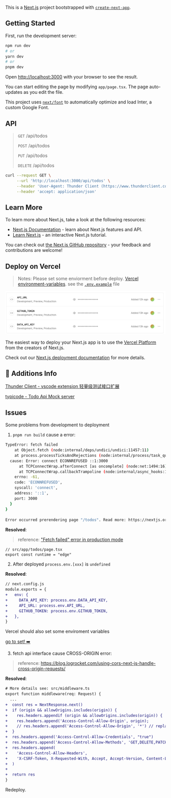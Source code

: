 This is a [Next.js](https://nextjs.org/) project bootstrapped with [`create-next-app`](https://github.com/vercel/next.js/tree/canary/packages/create-next-app).

## Getting Started

First, run the development server:

```bash
npm run dev
# or
yarn dev
# or
pnpm dev
```

Open [http://localhost:3000](http://localhost:3000) with your browser to see the result.

You can start editing the page by modifying `app/page.tsx`. The page auto-updates as you edit the file.

This project uses [`next/font`](https://nextjs.org/docs/basic-features/font-optimization) to automatically optimize and load Inter, a custom Google Font.

## API

> `GET` /api/todos
>
> `POST` /api/todos
>
> `PUT` /api/todos
>
> `DELETE` /api/todos

```sh
curl --request GET \
     --url 'http://localhost:3000/api/todos' \
     --header 'User-Agent: Thunder Client (https://www.thunderclient.com)' \
     --header 'accept: application/json'
```

## Learn More

To learn more about Next.js, take a look at the following resources:

- [Next.js Documentation](https://nextjs.org/docs) - learn about Next.js features and API.
- [Learn Next.js](https://nextjs.org/learn) - an interactive Next.js tutorial.

You can check out [the Next.js GitHub repository](https://github.com/vercel/next.js/) - your feedback and contributions are welcome!

## Deploy on Vercel

> Notes: Please set some enviorment before deploy. [Vercel environment-variables](https://vercel.com/mrzhouzh/next-restful-api/settings/environment-variables). see the [`.env.example`](./.env.example) file

![screenshot](./public/images/screenshot.png)

The easiest way to deploy your Next.js app is to use the [Vercel Platform](https://vercel.com/new?utm_medium=default-template&filter=next.js&utm_source=create-next-app&utm_campaign=create-next-app-readme) from the creators of Next.js.

Check out our [Next.js deployment documentation](https://nextjs.org/docs/deployment) for more details.

## 📝 Additions Info

[Thunder Client - vscode extension 轻量级测试接口扩展](https://marketplace.visualstudio.com/items?itemName=rangav.vscode-thunder-client)

[typicode - Todo Api Mock server](https://jsonplaceholder.typicode.com/)

## Issues

Some problems from development to deployment

1. `pnpm run build` cause a error:

```sh
TypeError: fetch failed
    at Object.fetch (node:internal/deps/undici/undici:11457:11)
    at process.processTicksAndRejections (node:internal/process/task_queues:95:5) {
  cause: Error: connect ECONNREFUSED ::1:3000
      at TCPConnectWrap.afterConnect [as oncomplete] (node:net:1494:16)
      at TCPConnectWrap.callbackTrampoline (node:internal/async_hooks:130:17) {
    errno: -61,
    code: 'ECONNREFUSED',
    syscall: 'connect',
    address: '::1',
    port: 3000
  }
}

Error occurred prerendering page "/todos". Read more: https://nextjs.org/docs/messages/prerender-error
```

**Resolved**:

> reference: ["Fetch failed" error in production mode](https://github.com/vercel/next.js/issues/49578)

```tsx
// src/app/todos/page.tsx
export const runtime = "edge"
```

2. After deployed `process.env.[xxx]` is `undefined`

**Resolved**:

```diff
// next.config.js
module.exports = {
+   env: {
+     DATA_API_KEY: process.env.DATA_API_KEY,
+     API_URL: process.env.API_URL,
+     GITHUB_TOKEN: process.env.GITHUB_TOKEN,
+   },
}
```

Vercel should also set some enviroment variables

[go to set! ➡️](https://vercel.com/mrzhouzh/next-restful-api/settings/environment-variables)

3. fetch api interface cause CROSS-ORIGIN error:

> reference: https://blog.logrocket.com/using-cors-next-js-handle-cross-origin-requests/

**Resolved**:

```diff
# More details see: src/middleware.ts
export function middleware(req: Request) {
  ...
+  const res = NextResponse.next()
+  if (origin && allowOrigins.includes(origin)) {
+    res.headers.appendif (origin && allowOrigins.includes(origin)) {
+    res.headers.append('Access-Control-Allow-Origin', origin);
+    // res.headers.append('Access-Control-Allow-Origin', '*') // replace this your actual origin
+  }
+  res.headers.append('Access-Control-Allow-Credentials', "true")
+  res.headers.append('Access-Control-Allow-Methods', 'GET,DELETE,PATCH,POST,PUT')
+  res.headers.append(
+    'Access-Control-Allow-Headers',
+    'X-CSRF-Token, X-Requested-With, Accept, Accept-Version, Content-Length, Content-MD5, Content-Type, Date, X-Api-Version'
+  )
+
+  return res
}
```

Redeploy.
